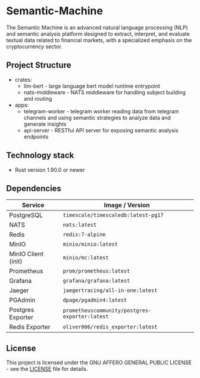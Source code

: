 # Semantic-Machine

The Semantic Machine is an advanced natural language processing (NLP) and semantic analysis platform designed to extract, interpret, and evaluate textual data related to financial markets, with a specialized emphasis on the cryptocurrency sector.

## Project Structure

 - crates:
   - llm-bert - large language bert model runtime entrypoint
   - nats-middleware - NATS middleware for handling subject building and routing
 - apps:
   - telegram-worker - telegram worker reading data from telegram channels and using semantic strategies to analyze data and generate insights
   - api-server - RESTful API server for exposing semantic analysis endpoints
   
## Technology stack

- Rust version 1.90.0 or newer

## Dependencies

| Service             | Image / Version                                |
| ------------------- | ---------------------------------------------- |
| PostgreSQL          | `timescale/timescaledb:latest-pg17`            |
| NATS                | `nats:latest`                                  |
| Redis               | `redis:7-alpine`                               |
| MinIO               | `minio/minio:latest`                           |
| MinIO Client (init) | `minio/mc:latest`                              |
| Prometheus          | `prom/prometheus:latest`                       |
| Grafana             | `grafana/grafana:latest`                       |
| Jaeger              | `jaegertracing/all-in-one:latest`              |
| PGAdmin             | `dpage/pgadmin4:latest`                        |
| Postgres Exporter   | `prometheuscommunity/postgres-exporter:latest` |
| Redis Exporter      | `oliver006/redis_exporter:latest`              |

## License

This project is licensed under the GNU AFFERO GENERAL PUBLIC LICENSE - see the [LICENSE](LICENSE) file for details.